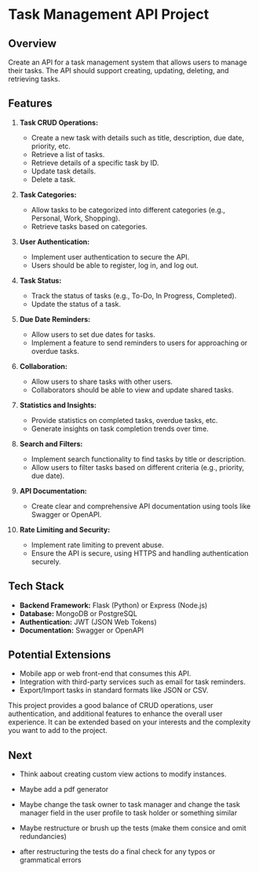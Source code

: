 # Task Management API Project

## Overview
Create an API for a task management system that allows users to manage their tasks. The API should support creating, updating, deleting, and retrieving tasks.

## Features

1. **Task CRUD Operations:**
   - Create a new task with details such as title, description, due date, priority, etc.
   - Retrieve a list of tasks.
   - Retrieve details of a specific task by ID.
   - Update task details.
   - Delete a task.

2. **Task Categories:**
   - Allow tasks to be categorized into different categories (e.g., Personal, Work, Shopping).
   - Retrieve tasks based on categories.

3. **User Authentication:**
   - Implement user authentication to secure the API.
   - Users should be able to register, log in, and log out.

4. **Task Status:**
   - Track the status of tasks (e.g., To-Do, In Progress, Completed).
   - Update the status of a task.

5. **Due Date Reminders:**
   - Allow users to set due dates for tasks.
   - Implement a feature to send reminders to users for approaching or overdue tasks.

6. **Collaboration:**
   - Allow users to share tasks with other users.
   - Collaborators should be able to view and update shared tasks.

7. **Statistics and Insights:**
   - Provide statistics on completed tasks, overdue tasks, etc.
   - Generate insights on task completion trends over time.

8. **Search and Filters:**
   - Implement search functionality to find tasks by title or description.
   - Allow users to filter tasks based on different criteria (e.g., priority, due date).

9. **API Documentation:**
   - Create clear and comprehensive API documentation using tools like Swagger or OpenAPI.

10. **Rate Limiting and Security:**
    - Implement rate limiting to prevent abuse.
    - Ensure the API is secure, using HTTPS and handling authentication securely.

## Tech Stack
- **Backend Framework:** Flask (Python) or Express (Node.js)
- **Database:** MongoDB or PostgreSQL
- **Authentication:** JWT (JSON Web Tokens)
- **Documentation:** Swagger or OpenAPI

## Potential Extensions
- Mobile app or web front-end that consumes this API.
- Integration with third-party services such as email for task reminders.
- Export/Import tasks in standard formats like JSON or CSV.

This project provides a good balance of CRUD operations, user authentication, and additional features to enhance the overall user experience. It can be extended based on your interests and the complexity you want to add to the project.


## Next

- Think aabout creating custom view actions to modify instances.
- Maybe add a pdf generator

- Maybe change the task owner to task manager and change the task manager field in the user profile to task holder or something similar

- Maybe restructure or brush up the tests (make them consice and omit redundancies)
- after restructuring the tests do a final check for any typos or grammatical errors